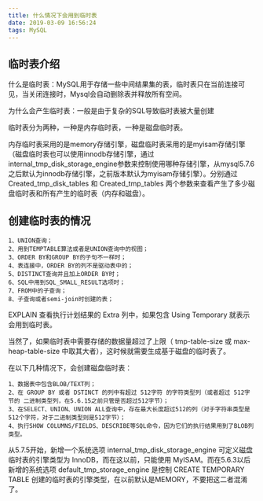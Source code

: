 ```yaml
---
title: 什么情况下会用到临时表
date: 2019-03-09 16:56:24
tags: MySQL
---
```

<meta name="referrer" content="no-referrer" />

## 临时表介绍

什么是临时表：MySQL用于存储一些中间结果集的表，临时表只在当前连接可见，当关闭连接时，Mysql会自动删除表并释放所有空间。

为什么会产生临时表：一般是由于复杂的SQL导致临时表被大量创建

临时表分为两种，一种是内存临时表，一种是磁盘临时表。

内存临时表采用的是memory存储引擎，磁盘临时表采用的是myisam存储引擎（磁盘临时表也可以使用innodb存储引擎，通过internal_tmp_disk_storage_engine参数来控制使用哪种存储引擎，从mysql5.7.6之后默认为innodb存储引擎，之前版本默认为myisam存储引擎）。分别通过Created_tmp_disk_tables 和 Created_tmp_tables 两个参数来查看产生了多少磁盘临时表和所有产生的临时表（内存和磁盘）。


## 创建临时表的情况


    1、UNION查询；
    2、用到TEMPTABLE算法或者是UNION查询中的视图；
    3、ORDER BY和GROUP BY的子句不一样时；
    4、表连接中，ORDER BY的列不是驱动表中的；
    5、DISTINCT查询并且加上ORDER BY时；
    6、SQL中用到SQL_SMALL_RESULT选项时；
    7、FROM中的子查询；
    8、子查询或者semi-join时创建的表；

EXPLAIN 查看执行计划结果的 Extra 列中，如果包含 Using Temporary 就表示会用到临时表。

当然了，如果临时表中需要存储的数据量超过了上限（ tmp-table-size 或 max-heap-table-size 中取其大者），这时候就需要生成基于磁盘的临时表了。


在以下几种情况下，会创建磁盘临时表：

    1、数据表中包含BLOB/TEXT列；
    2、在 GROUP BY 或者 DSTINCT 的列中有超过 512字符 的字符类型列（或者超过 512字节的 二进制类型列，在5.6.15之前只管是否超过512字节）；
    3、在SELECT、UNION、UNION ALL查询中，存在最大长度超过512的列（对于字符串类型是512个字符，对于二进制类型则是512字节）；
    4、执行SHOW COLUMNS/FIELDS、DESCRIBE等SQL命令，因为它们的执行结果用到了BLOB列类型。

从5.7.5开始，新增一个系统选项 internal_tmp_disk_storage_engine 可定义磁盘临时表的引擎类型为 InnoDB，而在这以前，只能使用 MyISAM。而在5.6.3以后新增的系统选项 default_tmp_storage_engine 是控制 CREATE TEMPORARY TABLE 创建的临时表的引擎类型，在以前默认是MEMORY，不要把这二者混淆了。
